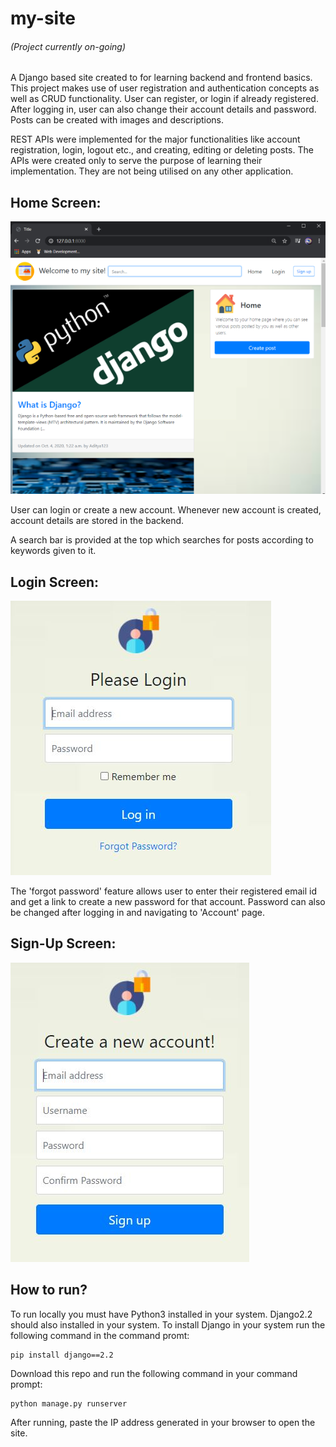 # my-site
###### (Project currently on-going)
A Django based site created to for learning backend and frontend basics.
This project makes use of user registration and authentication concepts as well as CRUD functionality. User can register, or login if already registered. After logging in, user can also change their account details and password. Posts can be created with images and descriptions.
 
REST APIs were implemented for the major functionalities like account registration, login, logout etc., and creating, editing or deleting posts. The APIs were created only to serve the purpose of learning their implementation. They are not being utilised on any other application.
 
## Home Screen:
![](Images/Home.png)

User can login or create a new account. Whenever new account is created, account details are stored in the backend.

A search bar is provided at the top which searches for posts according to keywords given to it.

## Login Screen:
![](Images/Login.JPG)

The 'forgot password' feature allows user to enter their registered email id and get a link to create a new password for that account.
Password can also be changed after logging in and navigating to 'Account' page.

## Sign-Up Screen:
![](Images/Register.JPG)

## How to run?
To run locally you must have Python3 installed in your system. Django2.2 should also installed in your system. To install Django in your system run the following command in the command promt:
```
pip install django==2.2
```
Download this repo and run the following command in your command prompt:
```
python manage.py runserver
```

After running, paste the IP address generated in your browser to open the site.

